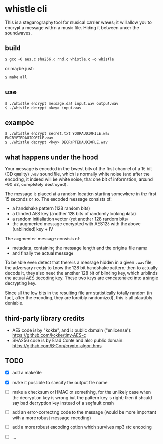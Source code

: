 
whistle cli
===========

This is a steganography tool for musical carrier waves; it will allow you to encrypt a message within a music file. Hiding it between under the soundwaves.


build
-----

    $ gcc -O aes.c sha256.c rnd.c whistle.c -o whistle

or maybe just:

    $ make all


use
---

    $ ./whistle encrypt message.dat input.wav output.wav
    $ ./whistle decrypt <key> input.wav

exampòe
---

    $ ./whistle encrypt secret.txt YOURAUDIOFILE.wav ENCRYPTEDAUIDOFILE.wav
    $ ./whistle decrypt <key> DECRYPTEDAUDIOFLE.wav



what happens under the hood
---------------------------

Your message is encoded in the lowest bits of the first channel of a 16 bit 
(CD quality) `.wav` sound file, which is normally white noise (and after the 
encoding, it indeed will be white noise, that one bit of information, around 
-90 dB, completely destroyed).

The message is placed at a random location starting somewhere in the first 15
seconds or so. The encoded message consists of:

- a handshake pattern (128 random bits)
- a blinded AES key (another 128 bits of randomly looking data)
- a random initialiation vector (yet another 128 random bits)
- the augmented message encrypted with AES128 with the above (unblinded) key + IV

The augmented message consists of:

- metadata, containing the message length and the original file name
- and finally the actual message

To be able even detect that there is a message hidden in a given `.wav` file,
the adversary needs to know the 128 bit handshake pattern; then to actually
decode it, they also need the another 128 bit of blinding key, which unblinds 
the actual AES decoding key. These two keys are concatenated into a single
decrypting key.

Since all the low bits in the resulting file are statistically totally random 
(in fact, after the encoding, they are forcibly randomized), this is all 
plausibly deniable.


third-party library credits
---------------------------

- AES code is by "kokke", and is public domain ("unlicense"): https://github.com/kokke/tiny-AES-c
- SHA256 code is by Brad Conte and also public domain: https://github.com/B-Con/crypto-algorithms


TODO
----

- [x] add a makefile
- [x] make it possible to specify the output file name
- [ ] make a checksum or HMAC or something, for the unlikely case when the decryption 
      key is wrong but the pattern key is right; then it should say bad decryption key 
      instead of a segfault crash
- [ ] add an error-correcting code to the message (would be more important with
      a more robust message encoding)
- [ ] add a more robust encoding option which survives mp3 etc encoding
- [ ] ...

